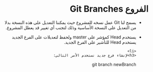 <div dir = rtl > 
  
 <h1>   الفروع Git Branches
  </h1> 


</p>
   
   <ul>
  <li> 
<p>    يسمح لنا Git عمل نسخه ‏‏للمشروع ‏حيث يمكننا التعديل على هذه النسخة بدلا من التعديل على النسخة الأساسية وذلك لتجنب ‏أي تغيير قد يعطل المشروع.
</p></li>
  <li>
   <p>يستخدم Head كمؤشر على master ولحفظ لتعديلات على الفرع الجديد يستخدم Head للتأشير على الفرع الجديد. </P>
  </li>
  
  
    <li>
    <h3>‏لإنشاء فرع جديد نستخدم الأمر التالي:
 </h3>
   <p> git branch newBranch
  </p>

  </li>
</ul>
   


  </dir >
